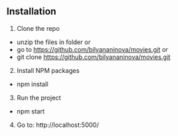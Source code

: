 ## Installation

1. Clone the repo

- unzip the files in folder or
- go to https://github.com/bilyananinova/movies.git or
- git clone https://github.com/bilyananinova/movies.git 

2. Install NPM packages

- npm install

3.  Run the project

- npm start 

4. Go to: http://localhost:5000/

